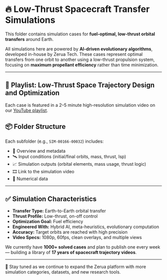 # 🔥 Low-Thrust Spacecraft Transfer Simulations

This folder contains simulation cases for **fuel-optimal, low-thrust orbital transfers** around Earth.

All simulations here are powered by **AI-driven evolutionary algorithms**, developed in-house by Zerua Tech. These cases represent optimal transfers from one orbit to another using a low-thrust propulsion system, focusing on **maximum propellant efficiency** rather than time minimization.

---

## 🎥 Playlist:  Low-Thrust Space Trajectory Design and Optimization  
Each case is featured in a 2–5 minute high-resolution simulation video on our [YouTube playlist](https://www.youtube.com/playlist?list=PLJMfURpxHVVkWjTQBiavZLb4bVetN_96z).

## 📦 Folder Structure

Each subfolder (e.g., `SIM-00166-00032`) includes:
- 📄 Overview and metadata  
- 🛰 Input conditions (initial/final orbits, mass, thrust, Isp)  
- 📈 Simulation outputs (orbital elements, mass usage, thrust logic)  
- 🎞 Link to the simulation video
- 📁 Numerical data

---

## ✅ Simulation Characteristics

- **Transfer Type:** Earth-to-Earth orbital transfer  
- **Thrust Profile:** Low-thrust, on-off control  
- **Optimization Goal:** Fuel efficiency  
- **Engineered With:** Hybrid AI, meta-heuristics, evolutionary computation  
- **Accuracy:** Target orbits are reached with high precision  
- **Video Specs:** 1080p, 60fps, clean overlays, and multiple views  

We currently have **1000+ solved cases** and plan to publish one every week — building a library of **17 years of spacecraft trajectory videos**.

---

📌 Stay tuned as we continue to expand the Zerua platform with more simulation categories, datasets, and new research tools.
